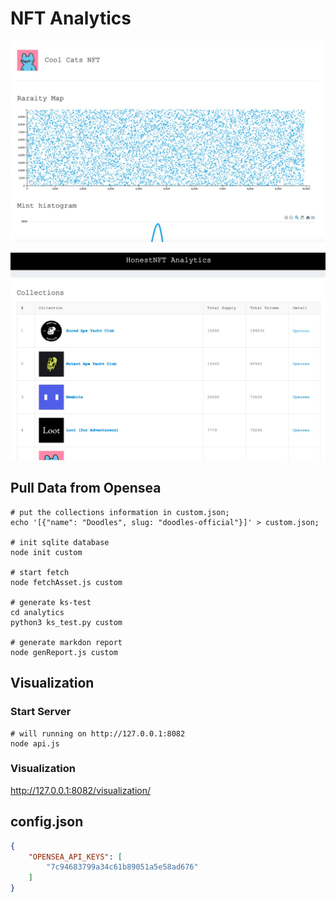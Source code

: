 # NFT Analytics
![](images/1636262599680.jpg)

![](images/1636262621390.jpg)

## Pull Data from Opensea
``` shell
# put the collections information in custom.json;
echo '[{"name": "Doodles", slug: "doodles-official"}]' > custom.json;

# init sqlite database
node init custom

# start fetch 
node fetchAsset.js custom

# generate ks-test
cd analytics
python3 ks_test.py custom

# generate markdon report
node genReport.js custom
```

## Visualization

### Start Server
``` shell
# will running on http://127.0.0.1:8082
node api.js
```
### Visualization
http://127.0.0.1:8082/visualization/


## config.json
``` json
{
    "OPENSEA_API_KEYS": [
        "7c94683799a34c61b89051a5e58ad676"
    ]
}
```